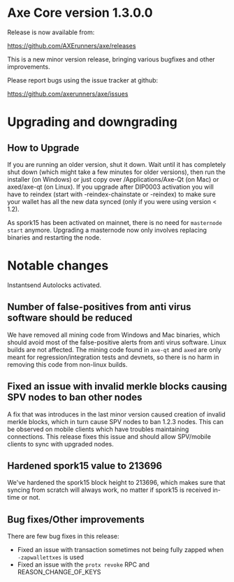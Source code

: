 Axe Core version 1.3.0.0
==========================

Release is now available from:

  <https://github.com/AXErunners/axe/releases>

This is a new minor version release, bringing various bugfixes and other improvements.

Please report bugs using the issue tracker at github:

  <https://github.com/axerunners/axe/issues>


Upgrading and downgrading
=========================

How to Upgrade
--------------

If you are running an older version, shut it down. Wait until it has completely
shut down (which might take a few minutes for older versions), then run the
installer (on Windows) or just copy over /Applications/Axe-Qt (on Mac) or
axed/axe-qt (on Linux). If you upgrade after DIP0003 activation you will
have to reindex (start with -reindex-chainstate or -reindex) to make sure
your wallet has all the new data synced (only if you were using version < 1.2).

As spork15 has been activated on mainnet, there is no need for `masternode start`
anymore. Upgrading a masternode now only involves replacing binaries and restarting
the node.

Notable changes
===============

Instantsend Autolocks activated.

Number of false-positives from anti virus software should be reduced
--------------------------------------------------------------------
We have removed all mining code from Windows and Mac binaries, which should avoid most of the false-positive alerts
from anti virus software. Linux builds are not affected. The mining code found in `axe-qt` and `axed` are only meant
for regression/integration tests and devnets, so there is no harm in removing this code from non-linux builds.

Fixed an issue with invalid merkle blocks causing SPV nodes to ban other nodes
------------------------------------------------------------------------------
A fix that was introduces in the last minor version caused creation of invalid merkle blocks, which in turn cause SPV
nodes to ban 1.2.3 nodes. This can be observed on mobile clients which have troubles maintaining connections. This
release fixes this issue and should allow SPV/mobile clients to sync with upgraded nodes.

Hardened spork15 value to 213696
---------------------------------
We've hardened the spork15 block height to 213696, which makes sure that syncing from scratch will always work, no
matter if spork15 is received in-time or not.

Bug fixes/Other improvements
----------------------------
There are few bug fixes in this release:
- Fixed an issue with transaction sometimes not being fully zapped when `-zapwallettxes` is used
- Fixed an issue with the `protx revoke` RPC and REASON_CHANGE_OF_KEYS

